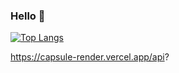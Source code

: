 ### Hello 👋

<!--
**eunjiP/eunjiP** is a ✨ _special_ ✨ repository because its `README.md` (this file) appears on your GitHub profile.

Here are some ideas to get you started:

- 🔭 I’m currently working on ...
- 🌱 I’m currently learning ...
- 👯 I’m looking to collaborate on ...
- 🤔 I’m looking for help with ...
- 💬 Ask me about ...
- 📫 How to reach me: ...
- 😄 Pronouns: ...
- ⚡ Fun fact: ...
-->

<!-- <h3 align="center"><b>🛠 Tech Stack 🛠</b></h3> -->
[![Top Langs](https://github-readme-stats.vercel.app/api/top-langs/?username=eunjiP&layout=compact)](https://github.com/eunjiP/github-readme-stats)


https://capsule-render.vercel.app/api?

